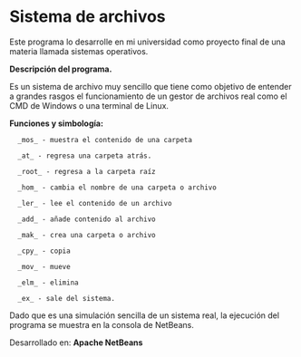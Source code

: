 # Sistema de archivos

Este programa lo desarrolle en mi universidad como proyecto final de una materia llamada sistemas operativos.

__Descripción del programa.__

Es un sistema de archivo muy sencillo que tiene como objetivo de entender a grandes rasgos el funcionamiento de un gestor de archivos real como el CMD de Windows o una terminal de Linux.

__Funciones y simbología:__

      _mos_ - muestra el contenido de una carpeta
    
      _at_ - regresa una carpeta atrás. 
    
      _root_ - regresa a la carpeta raíz
    
      _hom_ - cambia el nombre de una carpeta o archivo
    
      _ler_ - lee el contenido de un archivo
    
      _add_ - añade contenido al archivo
    
      _mak_ - crea una carpeta o archivo
    
      _cpy_ - copia
    
      _mov_ - mueve
    
      _elm_ - elimina
    
      _ex_ - sale del sistema. 

Dado que es una simulación sencilla de un sistema real, la ejecución del programa se muestra en la consola de NetBeans.

Desarrollado en: __Apache NetBeans__
